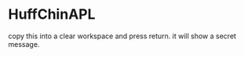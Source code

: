 HuffChinAPL
===========

copy this into a clear workspace and press return. it will show a secret message.
